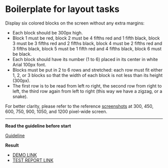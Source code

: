 # Boilerplate for layout tasks

Display six colored blocks on the screen without any extra margins:

- Each block should be 300px high.
- Block 1 must be red, block 2 must be 4 fifths red and 1 fifth black, block 3
must be 3 fifths red and 2 fifths black, block 4 must be 2 fifths red and 3
fifths black, block 5 must be 1 fifth red and 4 fifths black, block 6 must be
black.
- Each block should have its number (1 to 6) placed in its center in white Arial
100px font.
- Blocks must be put in 2 to 6 rows and stretched: each row must fit either 1,
2, or 3 blocks so that the width of each block is not less than its height
(300px).
- The first row is to be read from left ro right, the second row from right to
left, the third row again from left to right (this way we have a zigzag, or a
snake).

For better clarity, please refer to the reference [screenshots](references) at
300, 450, 600, 750, 900, 1050, and 1200 pixel-wide screen.

---
**Read the guideline before start**

[Guideline](https://github.com/mate-academy/layout_task-guideline/blob/master/README.md)

**Result**

- [DEMO LINK](https://bohdanmelvic.github.io/layout_snake/)
- [TEST REPORT LINK](https://bohdanmelvic.github.io/layout_snake/report/html_report/)
